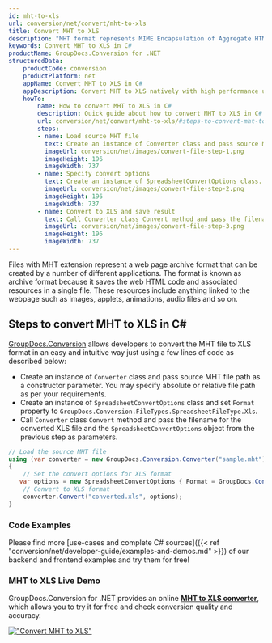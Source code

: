 ```yaml
---
id: mht-to-xls
url: conversion/net/convert/mht-to-xls
title: Convert MHT to XLS
description: "MHT format represents MIME Encapsulation of Aggregate HTML with .mht extension. Learn how to convert MHT to XLS file programmatically in C# language using GroupDocs.Conversion for .NET library."
keywords: Convert MHT to XLS in C#
productName: GroupDocs.Conversion for .NET
structuredData:
    productCode: conversion
    productPlatform: net
    appName: Convert MHT to XLS in C#
    appDescription: Convert MHT to XLS natively with high performance using C# language and server side GroupDocs.Conversion for .NET APIs, without the use of any software like Microsoft or Open Office.
    howTo:
        name: How to convert MHT to XLS in C# 
        description: Quick guide about how to convert MHT to XLS in C# with high performance and accuracy.
        url: conversion/net/convert/mht-to-xls/#steps-to-convert-mht-to-xls-in-c
        steps:
        - name: Load source MHT file 
          text: Create an instance of Converter class and pass source MHT file path as a constructor parameter. You may specify absolute or relative file path as per your requirements. 
          imageUrl: conversion/net/images/convert-file-step-1.png
          imageHeight: 196
          imageWidth: 737
        - name: Specify convert options 
          text: Create an instance of SpreadsheetConvertOptions class.
          imageUrl: conversion/net/images/convert-file-step-2.png
          imageHeight: 196
          imageWidth: 737
        - name: Convert to XLS and save result 
          text: Call Converter class Convert method and pass the filename for the converted HTML file and the SpreadsheetConvertOptions object from the previous step as parameters.
          imageUrl: conversion/net/images/convert-file-step-3.png
          imageHeight: 196
          imageWidth: 737
---
```


Files with MHT extension represent a web page archive format that can be created by a number of different applications. The format is known as archive format because it saves the web HTML code and associated resources in a single file. These resources include anything linked to the webpage such as images, applets, animations, audio files and so on.

## Steps to convert MHT to XLS in C#

[GroupDocs.Conversion](https://products.groupdocs.com/conversion/net) allows developers to convert the MHT file to XLS format in an easy and intuitive way just using a few lines of code as described below:

* Create an instance of `Converter` class and pass source MHT file path as a constructor parameter. You may specify absolute or relative file path as per your requirements. 
* Create an instance of `SpreadsheetConvertOptions` class and set `Format` property to `GroupDocs.Conversion.FileTypes.SpreadsheetFileType.Xls`.
* Call `Converter` class `Convert` method and pass the filename for the converted XLS file and the `SpreadsheetConvertOptions` object from the previous step as parameters.

```csharp
// Load the source MHT file
using (var converter = new GroupDocs.Conversion.Converter("sample.mht"))
{
    // Set the convert options for XLS format
   var options = new SpreadsheetConvertOptions { Format = GroupDocs.Conversion.FileTypes.SpreadsheetFileType.Xls };
    // Convert to XLS format
    converter.Convert("converted.xls", options);
}
```

### Code Examples

Please find more [use-cases and complete C# sources]({{< ref "conversion/net/developer-guide/examples-and-demos.md" >}}) of our backend and frontend examples and try them for free!

### MHT to XLS Live Demo

GroupDocs.Conversion for .NET provides an online [**MHT to XLS converter**](https://products.groupdocs.app/conversion/mht-to-xls), which allows you to try it for free and check conversion quality and accuracy.

[!["Convert MHT to XLS"](conversion/net/images/convert-to-xls/convert-mht-to-xls.png)](https://products.groupdocs.app/conversion/mht-to-xls)